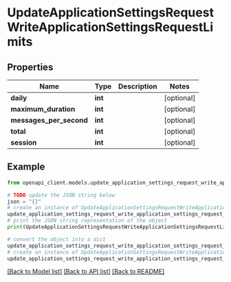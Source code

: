 # UpdateApplicationSettingsRequestWriteApplicationSettingsRequestLimits


## Properties

Name | Type | Description | Notes
------------ | ------------- | ------------- | -------------
**daily** | **int** |  | [optional] 
**maximum_duration** | **int** |  | [optional] 
**messages_per_second** | **int** |  | [optional] 
**total** | **int** |  | [optional] 
**session** | **int** |  | [optional] 

## Example

```python
from openapi_client.models.update_application_settings_request_write_application_settings_request_limits import UpdateApplicationSettingsRequestWriteApplicationSettingsRequestLimits

# TODO update the JSON string below
json = "{}"
# create an instance of UpdateApplicationSettingsRequestWriteApplicationSettingsRequestLimits from a JSON string
update_application_settings_request_write_application_settings_request_limits_instance = UpdateApplicationSettingsRequestWriteApplicationSettingsRequestLimits.from_json(json)
# print the JSON string representation of the object
print(UpdateApplicationSettingsRequestWriteApplicationSettingsRequestLimits.to_json())

# convert the object into a dict
update_application_settings_request_write_application_settings_request_limits_dict = update_application_settings_request_write_application_settings_request_limits_instance.to_dict()
# create an instance of UpdateApplicationSettingsRequestWriteApplicationSettingsRequestLimits from a dict
update_application_settings_request_write_application_settings_request_limits_from_dict = UpdateApplicationSettingsRequestWriteApplicationSettingsRequestLimits.from_dict(update_application_settings_request_write_application_settings_request_limits_dict)
```
[[Back to Model list]](../README.md#documentation-for-models) [[Back to API list]](../README.md#documentation-for-api-endpoints) [[Back to README]](../README.md)


